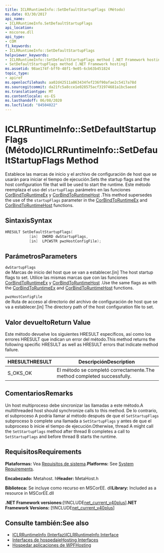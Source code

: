 ```yaml
---
title: ICLRRuntimeInfo::SetDefaultStartupFlags (Método)
ms.date: 03/30/2017
api_name:
- ICLRRuntimeInfo.SetDefaultStartupFlags
api_location:
- mscoree.dll
api_type:
- COM
f1_keywords:
- ICLRRuntimeInfo::SetDefaultStartupFlags
helpviewer_keywords:
- ICLRRuntimeInfo::SetDefaultStartupFlags method [.NET Framework hosting]
- SetDefaultStartupFlags method [.NET Framework hosting]
ms.assetid: 98ae174f-bff0-48f1-9e05-6cb63b451824
topic_type:
- apiref
ms.openlocfilehash: aa02d42511a863434fef236f90afae2c5417a78d
ms.sourcegitcommit: da21fc5a8cce1e028575acf31974681a1bc5aeed
ms.translationtype: MT
ms.contentlocale: es-ES
ms.lasthandoff: 06/08/2020
ms.locfileid: "84504022"
---
```

# <a name="iclrruntimeinfosetdefaultstartupflags-method"></a><span data-ttu-id="34a1f-102">ICLRRuntimeInfo::SetDefaultStartupFlags (Método)</span><span class="sxs-lookup"><span data-stu-id="34a1f-102">ICLRRuntimeInfo::SetDefaultStartupFlags Method</span></span>
<span data-ttu-id="34a1f-103">Establece las marcas de inicio y el archivo de configuración de host que se usarán para iniciar el tiempo de ejecución.</span><span class="sxs-lookup"><span data-stu-id="34a1f-103">Sets the startup flags and the host configuration file that will be used to start the runtime.</span></span> <span data-ttu-id="34a1f-104">Este método reemplaza el uso del `startupFlags` parámetro en las funciones [CorBindToRuntimeEx](corbindtoruntimeex-function.md) y [CorBindToRuntimeHost](corbindtoruntimehost-function.md) .</span><span class="sxs-lookup"><span data-stu-id="34a1f-104">This method supersedes the use of the `startupFlags` parameter in the [CorBindToRuntimeEx](corbindtoruntimeex-function.md) and [CorBindToRuntimeHost](corbindtoruntimehost-function.md) functions.</span></span>  
  
## <a name="syntax"></a><span data-ttu-id="34a1f-105">Sintaxis</span><span class="sxs-lookup"><span data-stu-id="34a1f-105">Syntax</span></span>  
  
```cpp  
HRESULT SetDefaultStartupFlags(  
           [in]  DWORD dwStartupFlags,  
           [in]  LPCWSTR pwzHostConfigFile);  
```  
  
## <a name="parameters"></a><span data-ttu-id="34a1f-106">Parámetros</span><span class="sxs-lookup"><span data-stu-id="34a1f-106">Parameters</span></span>  
 `dwStartupFlags`  
 <span data-ttu-id="34a1f-107">de Marcas de inicio del host que se van a establecer.</span><span class="sxs-lookup"><span data-stu-id="34a1f-107">[in] The host startup flags to set.</span></span> <span data-ttu-id="34a1f-108">Utilice las mismas marcas que con las funciones [CorBindToRuntimeEx](corbindtoruntimeex-function.md) y [CorBindToRuntimeHost](corbindtoruntimehost-function.md) .</span><span class="sxs-lookup"><span data-stu-id="34a1f-108">Use the same flags as with the [CorBindToRuntimeEx](corbindtoruntimeex-function.md) and [CorBindToRuntimeHost](corbindtoruntimehost-function.md) functions.</span></span>  
  
 `pwzHostConfigFile`  
 <span data-ttu-id="34a1f-109">de Ruta de acceso al directorio del archivo de configuración de host que se va a establecer.</span><span class="sxs-lookup"><span data-stu-id="34a1f-109">[in] The directory path of the host configuration file to set.</span></span>  
  
## <a name="return-value"></a><span data-ttu-id="34a1f-110">Valor devuelto</span><span class="sxs-lookup"><span data-stu-id="34a1f-110">Return Value</span></span>  
 <span data-ttu-id="34a1f-111">Este método devuelve los siguientes HRESULT específicos, así como los errores HRESULT que indican un error del método.</span><span class="sxs-lookup"><span data-stu-id="34a1f-111">This method returns the following specific HRESULT as well as HRESULT errors that indicate method failure.</span></span>  
  
|<span data-ttu-id="34a1f-112">HRESULT</span><span class="sxs-lookup"><span data-stu-id="34a1f-112">HRESULT</span></span>|<span data-ttu-id="34a1f-113">Descripción</span><span class="sxs-lookup"><span data-stu-id="34a1f-113">Description</span></span>|  
|-------------|-----------------|  
|<span data-ttu-id="34a1f-114">S_OK</span><span class="sxs-lookup"><span data-stu-id="34a1f-114">S_OK</span></span>|<span data-ttu-id="34a1f-115">El método se completó correctamente.</span><span class="sxs-lookup"><span data-stu-id="34a1f-115">The method completed successfully.</span></span>|  
  
## <a name="remarks"></a><span data-ttu-id="34a1f-116">Comentarios</span><span class="sxs-lookup"><span data-stu-id="34a1f-116">Remarks</span></span>  
 <span data-ttu-id="34a1f-117">Un host multiproceso debe sincronizar las llamadas a este método.</span><span class="sxs-lookup"><span data-stu-id="34a1f-117">A multithreaded host should synchronize calls to this method.</span></span> <span data-ttu-id="34a1f-118">De lo contrario, el subproceso A podría llamar al método después de que el `SetStartupFlags` subproceso b complete una llamada a `SetStartupFlags` y antes de que el subproceso b inicie el tiempo de ejecución.</span><span class="sxs-lookup"><span data-stu-id="34a1f-118">Otherwise, thread A might call the `SetStartupFlags` method after thread B completes a call to `SetStartupFlags` and before thread B starts the runtime.</span></span>  
  
## <a name="requirements"></a><span data-ttu-id="34a1f-119">Requisitos</span><span class="sxs-lookup"><span data-stu-id="34a1f-119">Requirements</span></span>  
 <span data-ttu-id="34a1f-120">**Plataformas:** Vea [Requisitos de sistema](../../get-started/system-requirements.md).</span><span class="sxs-lookup"><span data-stu-id="34a1f-120">**Platforms:** See [System Requirements](../../get-started/system-requirements.md).</span></span>  
  
 <span data-ttu-id="34a1f-121">**Encabezado:** Metahost. h</span><span class="sxs-lookup"><span data-stu-id="34a1f-121">**Header:** MetaHost.h</span></span>  
  
 <span data-ttu-id="34a1f-122">**Biblioteca:** Se incluye como recurso en MSCorEE. dll</span><span class="sxs-lookup"><span data-stu-id="34a1f-122">**Library:** Included as a resource in MSCorEE.dll</span></span>  
  
 <span data-ttu-id="34a1f-123">**.NET Framework versiones:**[!INCLUDE[net_current_v40plus](../../../../includes/net-current-v40plus-md.md)]</span><span class="sxs-lookup"><span data-stu-id="34a1f-123">**.NET Framework Versions:** [!INCLUDE[net_current_v40plus](../../../../includes/net-current-v40plus-md.md)]</span></span>  
  
## <a name="see-also"></a><span data-ttu-id="34a1f-124">Consulte también:</span><span class="sxs-lookup"><span data-stu-id="34a1f-124">See also</span></span>

- [<span data-ttu-id="34a1f-125">ICLRRuntimeInfo (Interfaz)</span><span class="sxs-lookup"><span data-stu-id="34a1f-125">ICLRRuntimeInfo Interface</span></span>](iclrruntimeinfo-interface.md)
- [<span data-ttu-id="34a1f-126">Interfaces de hospedaje</span><span class="sxs-lookup"><span data-stu-id="34a1f-126">Hosting Interfaces</span></span>](hosting-interfaces.md)
- [<span data-ttu-id="34a1f-127">Hospedar aplicaciones de WPF</span><span class="sxs-lookup"><span data-stu-id="34a1f-127">Hosting</span></span>](index.md)
